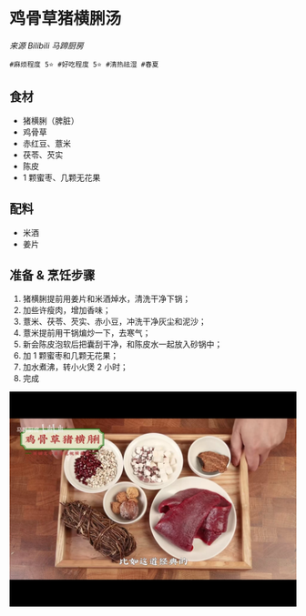# 鸡骨草猪横脷汤

*来源 Bilibili 马蹄厨房*

```
#麻烦程度 5⭐️ #好吃程度 5⭐️ #清热祛湿 #春夏
```

## 食材

- 猪横脷（脾脏）
- 鸡骨草
- 赤红豆、薏米
- 茯苓、芡实
- 陈皮
- 1 颗蜜枣、几颗无花果

## 配料

- 米酒
- 姜片

## 准备 & 烹饪步骤

1. 猪横脷提前用姜片和米酒焯水，清洗干净下锅；
2. 加些许瘦肉，增加香味；
3. 薏米、茯苓、芡实、赤小豆，冲洗干净灰尘和泥沙；
4. 薏米提前用干锅煸炒一下，去寒气；
5. 新会陈皮泡软后把囊刮干净，和陈皮水一起放入砂锅中；
6. 加 1 颗蜜枣和几颗无花果；
7. 加水煮沸，转小火煲 2 小时；
8. 完成


![](../_images/jigucao-zhuhengli.jpg ':loading=lazy')
